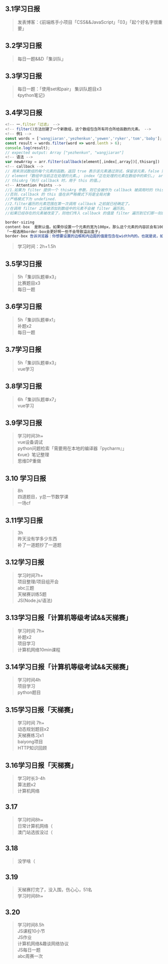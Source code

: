 ## 3.1学习日报

> 发表博客：《前端练手小项目「CSS&&JavaScript」「03」「起个好名字很重要」
> 

## 3.2学习日报

> 每日一题&&D「集训队」

## 3.3学习日报

> 每日一题：「使用set和pair」
> 集训队题目x3<br>
> 《python笔记》<br>
> 

## 3.4学习日报

```JavaScript
<!-- 一.filter「过滤」 -->
<!-- filter()方法创建了一个新数组，这个数组包含所有符合所给函数的元素。 -->
<!-- 例1 -->
const words = ['wangjiaran','yezhenkun','yewen','ryker','tom','baby'];
const result = words.filter(word => word.lenth > 6);
console.log(result);
// expected output: Array ["yezhenkun", "wangjiaran"]
<!-- 语法 -->
var newArray = arr.filter(callback(element[,index[,array])[,thisarg])
<!-- callback -->
// 用来测试数组的每个元素的函数。返回 true 表示该元素通过测试，保留该元素，false 则不保留。它接受以下三个参数：
// element「数组中当前正在处理的元素。」 index「正在处理的元素在数组中的索引。」 array「调用了 filter 的数组本身。」
// thisArg「执行 callback 时，用于 this 的值。」
<!-- Attention Points -->
//1.如果为 filter 提供一个 thisArg 参数，则它会被作为 callback 被调用时的 this 值
//否则，callback 的 this 值在非严格模式下将是全局对象
//严格模式下为 undefined.
//2.filter遍历的元素范围在第一次调用 callback 之前就已经确定了。
//在调用 filter 之后被添加到数组中的元素不会被 filter 遍历到。
//如果已经存在的元素被改变了，则他们传入 callback 的值是 filter 遍历到它们那一刻的值。被删除或从来未被赋值的元素不会被遍历到。
```

```JavaScript
border-sizing
content-box  是默认值。如果你设置一个元素的宽为100px，那么这个元素的内容区会有100px 宽，并且任何边框和内边距的宽度都会被增加到最后绘制出来的元素宽度中。
「一般选用border-box会更好啊一些不会导致溢出盒子」
border-box 告诉浏览器：你想要设置的边框和内边距的值是包含在width内的。也就是说，如果你将一个元素的width设为100px，那么这100px会包含它的border和padding，内容区的实际宽度是width减去(border + padding)的值。大多数情况下，这使得我们更容易地设定一个元素的宽高。
```

> 学习时间：2h+1.5h

## 3.5学习日报

> 5h「集训队题单x3」<br>
> 比赛题目x3<br>
> 每日一题<br>

## 3.6学习日报

> 5h「集训队题单x1」<br>
> 补题x2<br>
> 每日一题<br>

## 3.7学习日报

> 5h「集训队题单x3」<br>
> vue学习<br>

## 3.8学习日报

> 6h「集训队题单x7」<br>
> vue学习<br>

## 3.9学习日报

> 学习时间3h+<br>
> vue设备调试<br>
> python问题检索「需要用在本地的编译器『pycharm』」<br>
> 《vue》笔记整理<br>
> 思维DP重做<br>

## 3.10 学习日报
> 8h<br>
> 四道题目，y总一节数学课<br>
> 一场cf<br>

## 3.11学习日报
> 3h<br>
> 昨天没有学多少东西<br>
> 补了一道题抄了一道题<br>

## 3.12学习日报

> 学习时间7h+<br>
> 项目整理/项目组开会<br>
> abc三题<br>
> 天梯赛训练5题<br>
> JS(Node.js/语法)

## 3.13学习日报「计算机等级考试&&天梯赛」

> 学习时间 7h+<br>
> 补题x2<br>
> 项目学习<br>
> 计算机网络10min课程

## 3.14学习日报「计算机等级考试&&天梯赛」

> 学习时间4h<br>
> 项目学习<br>
> python题目

## 3.15学习日报「天梯赛」

> 学习时间 7h+<br>
> 动态规划题目x2<br>
> 天梯赛练习x1<br>
> baiyong项目<br>
> HTTP知识回顾<br>

## 3.16学习日报「天梯赛」
> 学习时长3-4h<br>
> 算法题x2<br>
> 计算机网络<br>

## 3.17
> 学习时间8h+<br>
> 日常计算机网络（<br>
> 澳门站选拔没过（<br>

## 3.18
> 没学啥（<br>

## 3.19
> 天梯赛打完了，没入围，伤心心，51名<br>
> 学习时间8h+<br>

## 3.20
> 学习时间8.5h<br>
> JS课程10小节<br>
> JS作业<br>
> 计算机网络&趣谈网络协议<br>
> JS每日一题<br>
> abc周赛一次<br>
